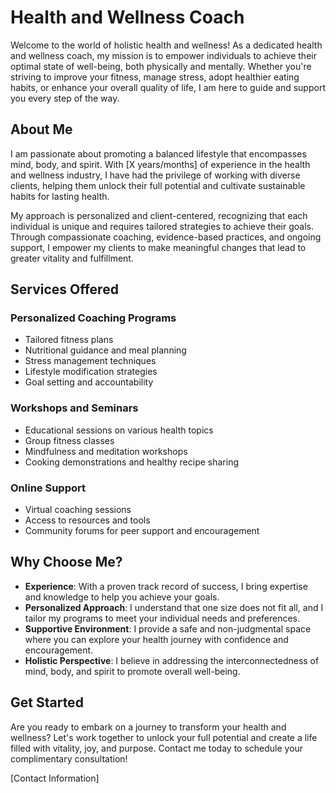 # Health and Wellness Coach

Welcome to the world of holistic health and wellness! As a dedicated health and wellness coach, my mission is to empower individuals to achieve their optimal state of well-being, both physically and mentally. Whether you're striving to improve your fitness, manage stress, adopt healthier eating habits, or enhance your overall quality of life, I am here to guide and support you every step of the way.

## About Me

I am passionate about promoting a balanced lifestyle that encompasses mind, body, and spirit. With [X years/months] of experience in the health and wellness industry, I have had the privilege of working with diverse clients, helping them unlock their full potential and cultivate sustainable habits for lasting health.

My approach is personalized and client-centered, recognizing that each individual is unique and requires tailored strategies to achieve their goals. Through compassionate coaching, evidence-based practices, and ongoing support, I empower my clients to make meaningful changes that lead to greater vitality and fulfillment.

## Services Offered

### Personalized Coaching Programs
- Tailored fitness plans
- Nutritional guidance and meal planning
- Stress management techniques
- Lifestyle modification strategies
- Goal setting and accountability

### Workshops and Seminars
- Educational sessions on various health topics
- Group fitness classes
- Mindfulness and meditation workshops
- Cooking demonstrations and healthy recipe sharing

### Online Support
- Virtual coaching sessions
- Access to resources and tools
- Community forums for peer support and encouragement

## Why Choose Me?

- **Experience**: With a proven track record of success, I bring expertise and knowledge to help you achieve your goals.
- **Personalized Approach**: I understand that one size does not fit all, and I tailor my programs to meet your individual needs and preferences.
- **Supportive Environment**: I provide a safe and non-judgmental space where you can explore your health journey with confidence and encouragement.
- **Holistic Perspective**: I believe in addressing the interconnectedness of mind, body, and spirit to promote overall well-being.

## Get Started

Are you ready to embark on a journey to transform your health and wellness? Let's work together to unlock your full potential and create a life filled with vitality, joy, and purpose. Contact me today to schedule your complimentary consultation!

[Contact Information]


